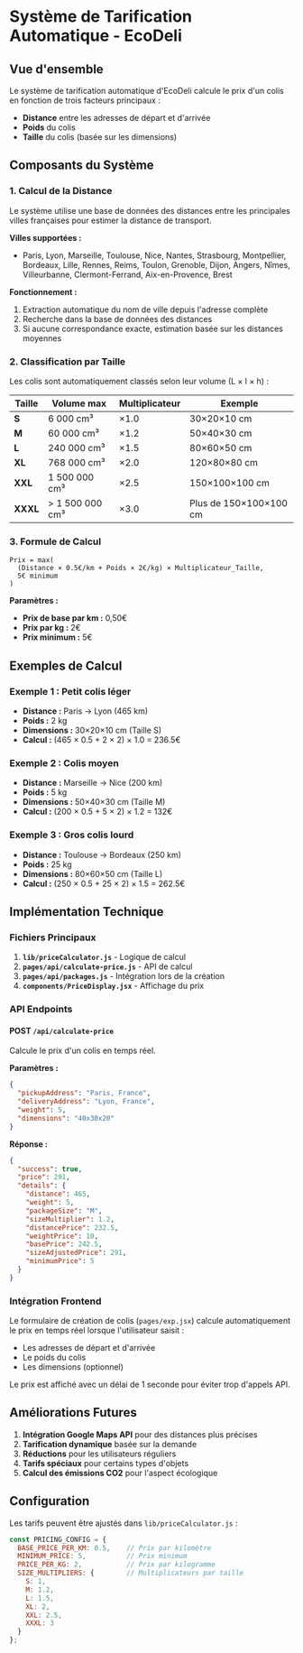 # Système de Tarification Automatique - EcoDeli

## Vue d'ensemble

Le système de tarification automatique d'EcoDeli calcule le prix d'un colis en fonction de trois facteurs principaux :
- **Distance** entre les adresses de départ et d'arrivée
- **Poids** du colis
- **Taille** du colis (basée sur les dimensions)

## Composants du Système

### 1. Calcul de la Distance

Le système utilise une base de données des distances entre les principales villes françaises pour estimer la distance de transport.

**Villes supportées :**
- Paris, Lyon, Marseille, Toulouse, Nice, Nantes, Strasbourg, Montpellier, Bordeaux, Lille, Rennes, Reims, Toulon, Grenoble, Dijon, Angers, Nîmes, Villeurbanne, Clermont-Ferrand, Aix-en-Provence, Brest

**Fonctionnement :**
1. Extraction automatique du nom de ville depuis l'adresse complète
2. Recherche dans la base de données des distances
3. Si aucune correspondance exacte, estimation basée sur les distances moyennes

### 2. Classification par Taille

Les colis sont automatiquement classés selon leur volume (L × l × h) :

| Taille | Volume max | Multiplicateur | Exemple |
|--------|------------|----------------|---------|
| **S** | 6 000 cm³ | ×1.0 | 30×20×10 cm |
| **M** | 60 000 cm³ | ×1.2 | 50×40×30 cm |
| **L** | 240 000 cm³ | ×1.5 | 80×60×50 cm |
| **XL** | 768 000 cm³ | ×2.0 | 120×80×80 cm |
| **XXL** | 1 500 000 cm³ | ×2.5 | 150×100×100 cm |
| **XXXL** | > 1 500 000 cm³ | ×3.0 | Plus de 150×100×100 cm |

### 3. Formule de Calcul

```
Prix = max(
  (Distance × 0.5€/km + Poids × 2€/kg) × Multiplicateur_Taille,
  5€ minimum
)
```

**Paramètres :**
- **Prix de base par km :** 0,50€
- **Prix par kg :** 2€
- **Prix minimum :** 5€

## Exemples de Calcul

### Exemple 1 : Petit colis léger
- **Distance :** Paris → Lyon (465 km)
- **Poids :** 2 kg
- **Dimensions :** 30×20×10 cm (Taille S)
- **Calcul :** (465 × 0.5 + 2 × 2) × 1.0 = 236.5€

### Exemple 2 : Colis moyen
- **Distance :** Marseille → Nice (200 km)
- **Poids :** 5 kg
- **Dimensions :** 50×40×30 cm (Taille M)
- **Calcul :** (200 × 0.5 + 5 × 2) × 1.2 = 132€

### Exemple 3 : Gros colis lourd
- **Distance :** Toulouse → Bordeaux (250 km)
- **Poids :** 25 kg
- **Dimensions :** 80×60×50 cm (Taille L)
- **Calcul :** (250 × 0.5 + 25 × 2) × 1.5 = 262.5€

## Implémentation Technique

### Fichiers Principaux

1. **`lib/priceCalculator.js`** - Logique de calcul
2. **`pages/api/calculate-price.js`** - API de calcul
3. **`pages/api/packages.js`** - Intégration lors de la création
4. **`components/PriceDisplay.jsx`** - Affichage du prix

### API Endpoints

#### POST `/api/calculate-price`
Calcule le prix d'un colis en temps réel.

**Paramètres :**
```json
{
  "pickupAddress": "Paris, France",
  "deliveryAddress": "Lyon, France",
  "weight": 5,
  "dimensions": "40x30x20"
}
```

**Réponse :**
```json
{
  "success": true,
  "price": 291,
  "details": {
    "distance": 465,
    "weight": 5,
    "packageSize": "M",
    "sizeMultiplier": 1.2,
    "distancePrice": 232.5,
    "weightPrice": 10,
    "basePrice": 242.5,
    "sizeAdjustedPrice": 291,
    "minimumPrice": 5
  }
}
```

### Intégration Frontend

Le formulaire de création de colis (`pages/exp.jsx`) calcule automatiquement le prix en temps réel lorsque l'utilisateur saisit :
- Les adresses de départ et d'arrivée
- Le poids du colis
- Les dimensions (optionnel)

Le prix est affiché avec un délai de 1 seconde pour éviter trop d'appels API.

## Améliorations Futures

1. **Intégration Google Maps API** pour des distances plus précises
2. **Tarification dynamique** basée sur la demande
3. **Réductions** pour les utilisateurs réguliers
4. **Tarifs spéciaux** pour certains types d'objets
5. **Calcul des émissions CO2** pour l'aspect écologique

## Configuration

Les tarifs peuvent être ajustés dans `lib/priceCalculator.js` :

```javascript
const PRICING_CONFIG = {
  BASE_PRICE_PER_KM: 0.5,    // Prix par kilomètre
  MINIMUM_PRICE: 5,          // Prix minimum
  PRICE_PER_KG: 2,           // Prix par kilogramme
  SIZE_MULTIPLIERS: {        // Multiplicateurs par taille
    S: 1,
    M: 1.2,
    L: 1.5,
    XL: 2,
    XXL: 2.5,
    XXXL: 3
  }
};
``` 